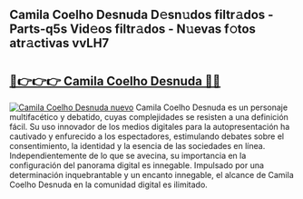 ## Camila Coelho Desnuda D𝚎sn𝚞dos filtr𝚊dos - Parts-q5s Vid𝚎os filtr𝚊dos - N𝚞evas f𝚘tos atr𝚊ctivas vvLH7

# <h2><a href="http://mb2x29x.tromn.icu/?c=Camila+Coelho+Desnuda">🔗👉👉👉 Camila Coelho Desnuda 🔗🔗</a></h2>

[![Camila Coelho Desnuda nuevo](https://i.imgur.com/pEAQMta.gif)](http://mb2x29x.tromn.icu/?c=Camila+Coelho+Desnuda)
Camila Coelho Desnuda es un personaje multifacético y debatido, cuyas complejidades se resisten a una definición fácil.  Su uso innovador de los medios digitales para la autopresentación ha cautivado y enfurecido a los espectadores, estimulando debates sobre el consentimiento, la identidad y la esencia de las sociedades en línea. Independientemente de lo que se avecina, su importancia en la configuración del panorama digital es innegable. Impulsado por una determinación inquebrantable y un encanto innegable, el alcance de Camila Coelho Desnuda en la comunidad digital es ilimitado.
